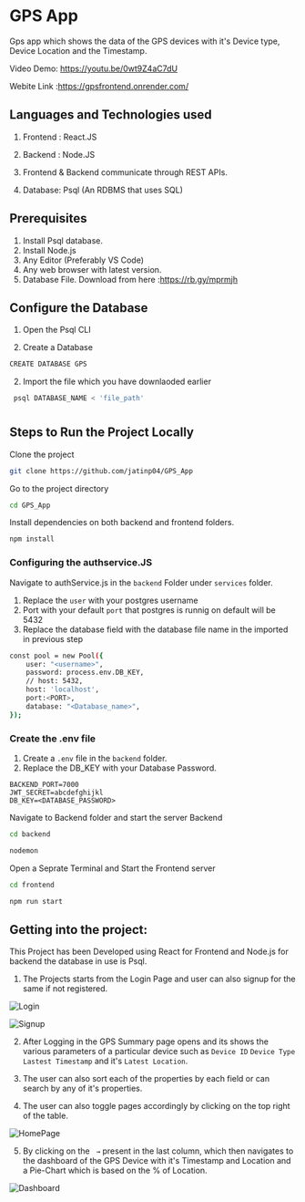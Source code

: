 # GPS App

Gps app which shows the data of the GPS devices with it's Device type, Device Location and the Timestamp.

Video Demo: https://youtu.be/0wt9Z4aC7dU

Webite Link :https://gpsfrontend.onrender.com/

## Languages and Technologies used

1. Frontend : React.JS

2. Backend : Node.JS

3. Frontend & Backend communicate through REST APIs.

4. Database: Psql (An RDBMS that uses SQL)

## Prerequisites

1. Install Psql database.
2. Install Node.js
3. Any Editor (Preferably VS Code)
4. Any web browser with latest version.
5. Database File. Download from here :https://rb.gy/mprmjh

## Configure the Database

1. Open the Psql CLI

2. Create a Database

```bash
CREATE DATABASE GPS
```

2. Import the file which you have downlaoded earlier

```bash
 psql DATABASE_NAME < 'file_path'
```

#

## Steps to Run the Project Locally

Clone the project

```bash
git clone https://github.com/jatinp04/GPS_App
```

Go to the project directory

```bash
cd GPS_App
```

Install dependencies on both backend and frontend folders.

```bash
npm install
```

### Configuring the authservice.JS

Navigate to authService.js in the `backend` Folder under `services` folder.

1. Replace the `user` with your postgres username
2. Port with your default `port` that postgres is runnig on default will be 5432
3. Replace the database field with the database file name in the imported in previous step

```bash
const pool = new Pool({
    user: "<username>",
    password: process.env.DB_KEY,
    // host: 5432,
    host: 'localhost',
    port:<PORT>,
    database: "<Database_name>",
});

```

### Create the .env file

1. Create a `.env` file in the `backend` folder.
2. Replace the DB_KEY with your Database Password.

```
BACKEND_PORT=7000
JWT_SECRET=abcdefghijkl
DB_KEY=<DATABASE_PASSWORD>
```

Navigate to Backend folder and start the server Backend

```bash
cd backend

nodemon

```

Open a Seprate Terminal and Start the Frontend server

```bash
cd frontend

npm run start
``` 

## Getting into the project:

This Project has been Developed using React for Frontend and Node.js for backend the database in use is Psql.

1. The Projects starts from the Login Page and user can also signup for the same if not registered.

![Login](https://user-images.githubusercontent.com/38129773/216619750-45d7c6b4-d086-4ef3-bcad-ed2586369135.png)

![Signup](https://user-images.githubusercontent.com/38129773/216619758-2b22e238-13e8-4b1c-afcf-8e0fcbdf7f83.png)

2. After Logging in the GPS Summary page opens and its shows the various parameters of a particular device such as `Device ID` `Device Type` `Lastest Timestamp` and it's `Latest Location`.

3. The user can also sort each of the properties by each field or can search by any of it's properties.
4. The user can also toggle pages accordingly by clicking on the top right of the table.

![HomePage](https://user-images.githubusercontent.com/38129773/216619782-ea2b2ee1-670a-479c-9973-13bb4b054a58.png)

5. By clicking on the ` →` present in the last column, which then navigates to the dashboard of the GPS Device with it's Timestamp and Location and a Pie-Chart which is based on the % of Location.

![Dashboard](https://user-images.githubusercontent.com/38129773/216619806-287bc100-23a7-4573-9a39-94289368b5f6.png)
